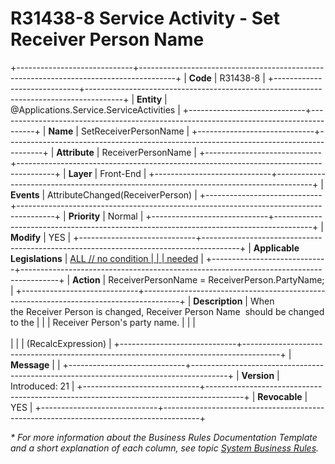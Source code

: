 ﻿---
erp.type: front-end-business-rule
erp.entity: Applications.Service.ServiceActivities
---

# R31438-8 Service Activity - Set Receiver Person Name
+-----------------------------+---------------------------------------------------------------------------------------+
| **Code**                    | R31438-8                                                                              |
+-----------------------------+---------------------------------------------------------------------------------------+
| **Entity**                  | @Applications.Service.ServiceActivities                                               |
+-----------------------------+---------------------------------------------------------------------------------------+
| **Name**                    | SetReceiverPersonName                                                                 |
+-----------------------------+---------------------------------------------------------------------------------------+
| **Attribute**               | ReceiverPersonName                                                                    |
+-----------------------------+---------------------------------------------------------------------------------------+
| **Layer**                   | Front-End                                                                             |
+-----------------------------+---------------------------------------------------------------------------------------+
| **Events**                  | AttributeChanged(ReceiverPerson)                                                      |
+-----------------------------+---------------------------------------------------------------------------------------+
| **Priority**                | Normal                                                                                |
+-----------------------------+---------------------------------------------------------------------------------------+
| **Modify**                  | YES                                                                                   |
+-----------------------------+---------------------------------------------------------------------------------------+
| **Applicable Legislations** | [ALL // no condition                                                                  |
|                             | needed](xref:applicable-legislations)                                                 |
+-----------------------------+---------------------------------------------------------------------------------------+
| **Action**                  | ReceiverPersonName = ReceiverPerson.PartyName;                                        |
+-----------------------------+---------------------------------------------------------------------------------------+
| **Description**             | When the Receiver Person is changed, Receiver Person Name  should be changed to the   |
|                             | Receiver Person\'s party name.                                                        |
|                             | <br/><br/>                                                                            |
|                             | (RecalcExpression)                                                                    |
+-----------------------------+---------------------------------------------------------------------------------------+
| **Message**                 |                                                                                       |
+-----------------------------+---------------------------------------------------------------------------------------+
| **Version**                 | Introduced: 21                                                                        |
+-----------------------------+---------------------------------------------------------------------------------------+
| **Revocable**               | YES                                                                                   |
+-----------------------------+---------------------------------------------------------------------------------------+

*\* For more information about the Business Rules Documentation Template and a short explanation of each column, see
topic [System Business Rules](../templates/template-description-system-business-rules.md).*
